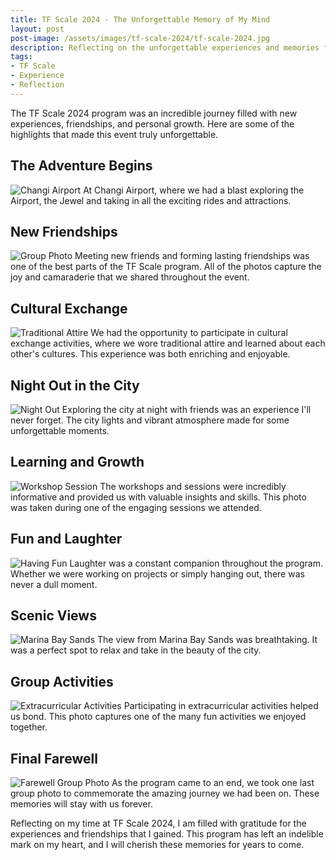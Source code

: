 ```yaml
---
title: TF Scale 2024 - The Unforgettable Memory of My Mind
layout: post
post-image: /assets/images/tf-scale-2024/tf-scale-2024.jpg
description: Reflecting on the unforgettable experiences and memories from the TF Scale 2024 program.
tags:
- TF Scale
- Experience
- Reflection
---
```


The TF Scale 2024 program was an incredible journey filled with new experiences, friendships, and personal growth. Here are some of the highlights that made this event truly unforgettable.

## The Adventure Begins

![Changi Airport](/assets/images/tf-scale-2024/IMG_0676.jpg)
At Changi Airport, where we had a blast exploring the Airport, the Jewel and taking in all the exciting rides and attractions.

## New Friendships

![Group Photo](/assets/images/tf-scale-2024/IMG_1205.jpg)
Meeting new friends and forming lasting friendships was one of the best parts of the TF Scale program. All of the photos capture the joy and camaraderie that we shared throughout the event.

## Cultural Exchange

![Traditional Attire](/assets/images/tf-scale-2024/IMG_1407.jpg)
We had the opportunity to participate in cultural exchange activities, where we wore traditional attire and learned about each other's cultures. This experience was both enriching and enjoyable.

## Night Out in the City

![Night Out](/assets/images/tf-scale-2024/IMG_1315.jpg)
Exploring the city at night with friends was an experience I'll never forget. The city lights and vibrant atmosphere made for some unforgettable moments.

## Learning and Growth

![Workshop Session](/assets/images/tf-scale-2024/IMG_1547.jpg)
The workshops and sessions were incredibly informative and provided us with valuable insights and skills. This photo was taken during one of the engaging sessions we attended.

## Fun and Laughter

![Having Fun](/assets/images/tf-scale-2024/IMG_1290.jpg)
Laughter was a constant companion throughout the program. Whether we were working on projects or simply hanging out, there was never a dull moment.

## Scenic Views

![Marina Bay Sands](/assets/images/tf-scale-2024/IMG_1220.jpg)
The view from Marina Bay Sands was breathtaking. It was a perfect spot to relax and take in the beauty of the city.

## Group Activities

![Extracurricular Activities](/assets/images/tf-scale-2024/IMG_1550.jpg)
Participating in extracurricular activities helped us bond. This photo captures one of the many fun activities we enjoyed together.

## Final Farewell

![Farewell Group Photo](/assets/images/tf-scale-2024/IMG_1549.jpg)
As the program came to an end, we took one last group photo to commemorate the amazing journey we had been on. These memories will stay with us forever.

Reflecting on my time at TF Scale 2024, I am filled with gratitude for the experiences and friendships that I gained. This program has left an indelible mark on my heart, and I will cherish these memories for years to come.
